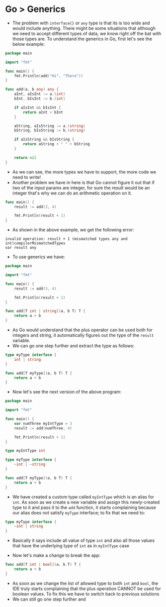# Go > Generics

-   The problem with `interface{}` or `any` type is that its is too wide and would include anything. There might be some situations that although we need to accept different types of data, we know right off the bat with those types are. To understand the generics in Go, first let's see the below example:

```go
package main

import "fmt"

func main() {
	fmt.Println(add("Hi", "There"))
}

func add(a, b any) any {
	aInt, aIsInt := a.(int)
	bInt, bIsInt := b.(int)

	if aIsInt && bIsInt {
		return aInt + bInt
	}

	aString, aIsString := a.(string)
	bString, bIsString := b.(string)

	if aIsString && bIsString {
		return aString + " " + bString
	}

	return nil
}
```

-   As we can see, the more types we have to support, the more code we need to write!
-   Another problem we have in here is that Go cannot figure it out that if two of the input params are integer, for sure the result would be an integer that's why we can do an arithmetic operation on it.

```go
func main() {
	result := add(3, 4)

	fmt.Println(result + 1)
}
```

-   As shown in the above example, we get the following error:

```text
invalid operation: result + 1 (mismatched types any and int)compilerMismatchedTypes
var result any
```

-   To use generics we have:

```go
package main

import "fmt"

func main() {
	result := add(3, 4)

	fmt.Println(result + 1)
}

func add[T int | string](a, b T) T {
	return a + b
}
```

-   As Go would understand that the plus operator can be used both for integers and string, it automatically figures out the type of the `result` variable.
-   We can go one step further and extract the type as follows:

```go
type myType interface {
	int | string
}

func add[T myType](a, b T) T {
	return a + b
}
```

-   Now let's see the next version of the above program:

```go
package main

import "fmt"

func main() {
	var numThree myIntType = 3
	result := add(numThree, 4)

	fmt.Println(result + 1)
}

type myIntType int

type myType interface {
	~int | ~string
}

func add[T myType](a, b T) T {
	return a + b
}
```

-   We have created a custom type called `myIntType` which is an alias for `int`. As soon as we create a new variable and assign this newly-created type to it and pass it to the `add` function, it starts complaining because our alias does not satisfy `myType` interface; to fix that we need to:

```go
type myType interface {
	~int | string
}
```
- Basically it says include all value of type `int` and also all those values that have the underlying type of `int` as in `myIntType` case

-   Now let's make a change to break the app:

```go
func add[T int | bool](a, b T) T {
	return a + b
}
```

-   As soon as we change the list of allowed type to both `int` and `bool`, the IDE truly starts complaining that the plus operation CANNOT be used for boolean values. To fix this we have to switch back to previous solutions
-   We can still go one step further and

